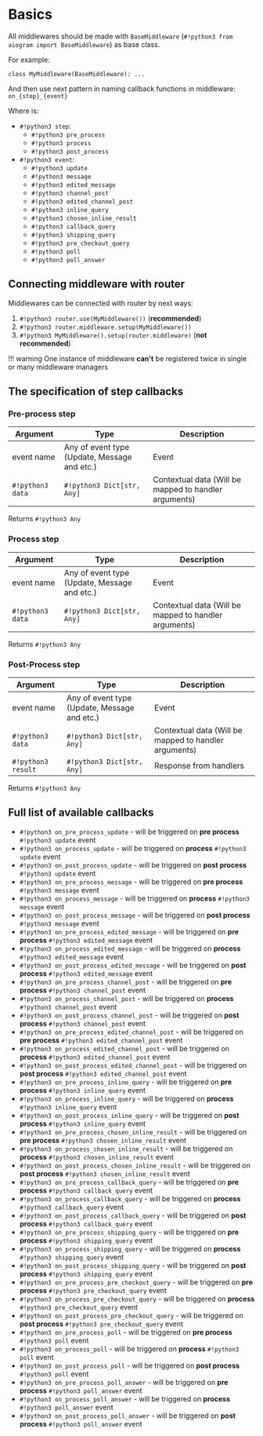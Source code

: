 # Basics

All middlewares should be made with `BaseMiddleware` (`#!python3 from aiogram import BaseMiddleware`) as base class.

For example:

```python3
class MyMiddleware(BaseMiddleware): ...
```

And then use next pattern in naming callback functions in middleware: `on_{step}_{event}`

Where is:

- `#!python3 step`:
    - `#!python3 pre_process` 
    - `#!python3 process` 
    - `#!python3 post_process` 
- `#!python3 event`:
    - `#!python3 update`
    - `#!python3 message`
    - `#!python3 edited_message`
    - `#!python3 channel_post`
    - `#!python3 edited_channel_post`
    - `#!python3 inline_query`
    - `#!python3 chosen_inline_result`
    - `#!python3 callback_query`
    - `#!python3 shipping_query`
    - `#!python3 pre_checkout_query`
    - `#!python3 poll`
    - `#!python3 poll_answer`

## Connecting middleware with router

Middlewares can be connected with router by next ways:

1. `#!python3 router.use(MyMiddleware())` (**recommended**)
1. `#!python3 router.middleware.setup(MyMiddleware())`
1. `#!python3 MyMiddleware().setup(router.middleware)` (**not recommended**)

!!! warning
    One instance of middleware **can't** be registered twice in single or many middleware managers

## The specification of step callbacks

### Pre-process step

| Argument | Type | Description |
| --- | --- | --- |
| event name | Any of event type (Update, Message and etc.) | Event |
| `#!python3 data` | `#!python3 Dict[str, Any]` | Contextual data (Will be mapped to handler arguments) |

Returns `#!python3 Any`

### Process step

| Argument | Type | Description |
| --- | --- | --- |
| event name | Any of event type (Update, Message and etc.) | Event |
| `#!python3 data` | `#!python3 Dict[str, Any]` | Contextual data (Will be mapped to handler arguments) |

Returns `#!python3 Any`

### Post-Process step

| Argument | Type | Description |
| --- | --- | --- |
| event name | Any of event type (Update, Message and etc.) | Event |
| `#!python3 data` | `#!python3 Dict[str, Any]` | Contextual data (Will be mapped to handler arguments) |
| `#!python3 result` | `#!python3 Dict[str, Any]` | Response from handlers |

Returns `#!python3 Any`

## Full list of available callbacks

- `#!python3 on_pre_process_update` - will be triggered on **pre process** `#!python3 update` event
- `#!python3 on_process_update` - will be triggered on **process** `#!python3 update` event
- `#!python3 on_post_process_update` - will be triggered on **post process** `#!python3 update` event
- `#!python3 on_pre_process_message` - will be triggered on **pre process** `#!python3 message` event
- `#!python3 on_process_message` - will be triggered on **process** `#!python3 message` event
- `#!python3 on_post_process_message` - will be triggered on **post process** `#!python3 message` event
- `#!python3 on_pre_process_edited_message` - will be triggered on **pre process** `#!python3 edited_message` event
- `#!python3 on_process_edited_message` - will be triggered on **process** `#!python3 edited_message` event
- `#!python3 on_post_process_edited_message` - will be triggered on **post process** `#!python3 edited_message` event
- `#!python3 on_pre_process_channel_post` - will be triggered on **pre process** `#!python3 channel_post` event
- `#!python3 on_process_channel_post` - will be triggered on **process** `#!python3 channel_post` event
- `#!python3 on_post_process_channel_post` - will be triggered on **post process** `#!python3 channel_post` event
- `#!python3 on_pre_process_edited_channel_post` - will be triggered on **pre process** `#!python3 edited_channel_post` event
- `#!python3 on_process_edited_channel_post` - will be triggered on **process** `#!python3 edited_channel_post` event
- `#!python3 on_post_process_edited_channel_post` - will be triggered on **post process** `#!python3 edited_channel_post` event
- `#!python3 on_pre_process_inline_query` - will be triggered on **pre process** `#!python3 inline_query` event
- `#!python3 on_process_inline_query` - will be triggered on **process** `#!python3 inline_query` event
- `#!python3 on_post_process_inline_query` - will be triggered on **post process** `#!python3 inline_query` event
- `#!python3 on_pre_process_chosen_inline_result` - will be triggered on **pre process** `#!python3 chosen_inline_result` event
- `#!python3 on_process_chosen_inline_result` - will be triggered on **process** `#!python3 chosen_inline_result` event
- `#!python3 on_post_process_chosen_inline_result` - will be triggered on **post process** `#!python3 chosen_inline_result` event
- `#!python3 on_pre_process_callback_query` - will be triggered on **pre process** `#!python3 callback_query` event
- `#!python3 on_process_callback_query` - will be triggered on **process** `#!python3 callback_query` event
- `#!python3 on_post_process_callback_query` - will be triggered on **post process** `#!python3 callback_query` event
- `#!python3 on_pre_process_shipping_query` - will be triggered on **pre process** `#!python3 shipping_query` event
- `#!python3 on_process_shipping_query` - will be triggered on **process** `#!python3 shipping_query` event
- `#!python3 on_post_process_shipping_query` - will be triggered on **post process** `#!python3 shipping_query` event
- `#!python3 on_pre_process_pre_checkout_query` - will be triggered on **pre process** `#!python3 pre_checkout_query` event
- `#!python3 on_process_pre_checkout_query` - will be triggered on **process** `#!python3 pre_checkout_query` event
- `#!python3 on_post_process_pre_checkout_query` - will be triggered on **post process** `#!python3 pre_checkout_query` event
- `#!python3 on_pre_process_poll` - will be triggered on **pre process** `#!python3 poll` event
- `#!python3 on_process_poll` - will be triggered on **process** `#!python3 poll` event
- `#!python3 on_post_process_poll` - will be triggered on **post process** `#!python3 poll` event
- `#!python3 on_pre_process_poll_answer` - will be triggered on **pre process** `#!python3 poll_answer` event
- `#!python3 on_process_poll_answer` - will be triggered on **process** `#!python3 poll_answer` event
- `#!python3 on_post_process_poll_answer` - will be triggered on **post process** `#!python3 poll_answer` event

